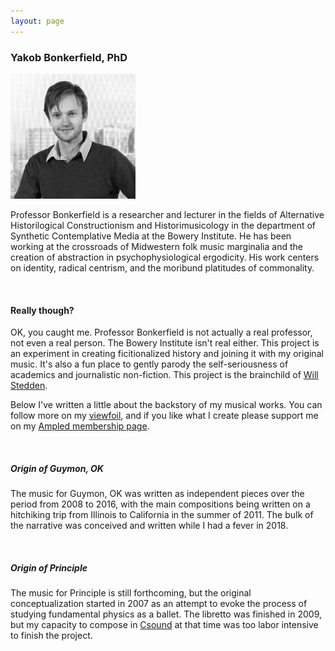 ```yaml
---
layout: page
---
```


### Yakob Bonkerfield, PhD

![](/img/face_prof.jpg)

Professor Bonkerfield is a researcher and lecturer in the fields of Alternative Historilogical Constructionism and Historimusicology in the department of Synthetic Contemplative Media at the Bowery Institute.  He has been working at the crossroads of Midwestern folk music marginalia and the creation of abstraction in psychophysiological ergodicity. His work centers on identity, radical centrism, and the moribund platitudes of commonality.

<br>

#### Really though?

OK, you caught me. Professor Bonkerfield is not actually a real professor, not even a real person. The Bowery Institute isn't real either.  This project is an experiment in creating ficitionalized history and joining it with my original music.  It's also a fun place to gently parody the self-seriousness of academics and journalistic non-fiction. This project is the brainchild of <a href="https://will.stedden.org">Will Stedden</a>.

Below I've written a little about the backstory of my musical works. You can follow more on my <a href="https://viewfoil.bonkerfield.org">viewfoil</a>, and if you like what I create please support me on my <a href="https://www.ampled.com/bonkerfield">Ampled membership page</a>.

<br>

##### Origin of Guymon, OK
The music for Guymon, OK was written as independent pieces over the period from 2008 to 2016, with the main compositions being written on a hitchiking trip from Illinois to California in the summer of 2011.  The bulk of the narrative was conceived and written while I had a fever in 2018.

<br>

##### Origin of Principle

The music for Principle is still forthcoming, but the original conceptualization started in 2007 as an attempt to evoke the process of studying fundamental physics as a ballet. The libretto was finished in 2009, but my capacity to compose in <a href="https://csound.com/">Csound</a> at that time was too labor intensive to finish the project.
